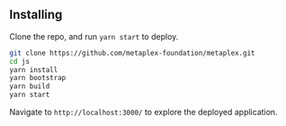 ## Installing

Clone the repo, and run `yarn start` to deploy.

```bash
git clone https://github.com/metaplex-foundation/metaplex.git
cd js
yarn install
yarn bootstrap
yarn build
yarn start
```

Navigate to `http://localhost:3000/` to explore the deployed application.
